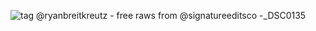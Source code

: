 ![tag @ryanbreitkreutz - free raws from @signatureeditsco -_DSC0135](https://github.com/user-attachments/assets/0426e54a-4036-4de0-a574-c16c93624154)
